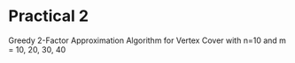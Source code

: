 # Practical 2
Greedy 2-Factor Approximation Algorithm for Vertex Cover with n=10 and m = 10, 20, 30, 40
